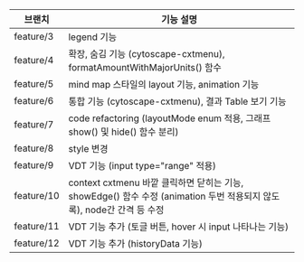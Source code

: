 | 브랜치        | 기능 설명                          |
|---------------|-----------------------------------|
| feature/3     | legend 기능                        |
| feature/4     | 확장, 숨김 기능 (cytoscape-cxtmenu), formatAmountWithMajorUnits() 함수 |
| feature/5     | mind map 스타일의 layout 기능, animation 기능 |
| feature/6     | 통합 기능 (cytoscape-cxtmenu), 결과 Table 보기 기능 |
| feature/7     | code refactoring (layoutMode enum 적용, 그래프 show() 및 hide() 함수 분리) |
| feature/8     | style 변경 |
| feature/9     | VDT 기능 (input type="range" 적용) |
| feature/10     | context cxtmenu 바깥 클릭하면 닫히는 기능, showEdge() 함수 수정 (animation 두번 적용되지 않도록), node간 간격 등 수정 |
| feature/11     | VDT 기능 추가 (토글 버튼, hover 시 input 나타나는 기능) |
| feature/12     | VDT 기능 추가 (historyData 기능) |
